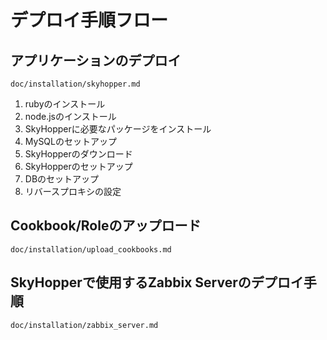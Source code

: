 # デプロイ手順フロー

## アプリケーションのデプロイ

`doc/installation/skyhopper.md`  

1. rubyのインストール
1. node.jsのインストール
1. SkyHopperに必要なパッケージをインストール
1. MySQLのセットアップ
1. SkyHopperのダウンロード
1. SkyHopperのセットアップ
1. DBのセットアップ
1. リバースプロキシの設定



## Cookbook/Roleのアップロード

`doc/installation/upload_cookbooks.md`  


## SkyHopperで使用するZabbix Serverのデプロイ手順

`doc/installation/zabbix_server.md`  
